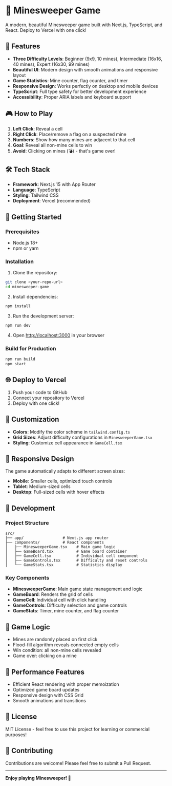# 🎯 Minesweeper Game

A modern, beautiful Minesweeper game built with Next.js, TypeScript, and React. Deploy to Vercel with one click!

## 🚀 Features

- **Three Difficulty Levels**: Beginner (9x9, 10 mines), Intermediate (16x16, 40 mines), Expert (16x30, 99 mines)
- **Beautiful UI**: Modern design with smooth animations and responsive layout
- **Game Statistics**: Mine counter, flag counter, and timer
- **Responsive Design**: Works perfectly on desktop and mobile devices
- **TypeScript**: Full type safety for better development experience
- **Accessibility**: Proper ARIA labels and keyboard support

## 🎮 How to Play

1. **Left Click**: Reveal a cell
2. **Right Click**: Place/remove a flag on a suspected mine
3. **Numbers**: Show how many mines are adjacent to that cell
4. **Goal**: Reveal all non-mine cells to win
5. **Avoid**: Clicking on mines (💣) - that's game over!

## 🛠️ Tech Stack

- **Framework**: Next.js 15 with App Router
- **Language**: TypeScript
- **Styling**: Tailwind CSS
- **Deployment**: Vercel (recommended)

## 🚀 Getting Started

### Prerequisites
- Node.js 18+
- npm or yarn

### Installation

1. Clone the repository:
```bash
git clone <your-repo-url>
cd minesweeper-game
```

2. Install dependencies:
```bash
npm install
```

3. Run the development server:
```bash
npm run dev
```

4. Open [http://localhost:3000](http://localhost:3000) in your browser

### Build for Production

```bash
npm run build
npm start
```

## 🌐 Deploy to Vercel

1. Push your code to GitHub
2. Connect your repository to Vercel
3. Deploy with one click!

## 🎨 Customization

- **Colors**: Modify the color scheme in `tailwind.config.ts`
- **Grid Sizes**: Adjust difficulty configurations in `MinesweeperGame.tsx`
- **Styling**: Customize cell appearance in `GameCell.tsx`

## 📱 Responsive Design

The game automatically adapts to different screen sizes:
- **Mobile**: Smaller cells, optimized touch controls
- **Tablet**: Medium-sized cells
- **Desktop**: Full-sized cells with hover effects

## 🔧 Development

### Project Structure
```
src/
├── app/                 # Next.js app router
├── components/          # React components
│   ├── MinesweeperGame.tsx    # Main game logic
│   ├── GameBoard.tsx          # Game board container
│   ├── GameCell.tsx           # Individual cell component
│   ├── GameControls.tsx       # Difficulty and reset controls
│   └── GameStats.tsx          # Statistics display
```

### Key Components

- **MinesweeperGame**: Main game state management and logic
- **GameBoard**: Renders the grid of cells
- **GameCell**: Individual cell with click handling
- **GameControls**: Difficulty selection and game controls
- **GameStats**: Timer, mine counter, and flag counter

## 🎯 Game Logic

- Mines are randomly placed on first click
- Flood-fill algorithm reveals connected empty cells
- Win condition: all non-mine cells revealed
- Game over: clicking on a mine

## 🚀 Performance Features

- Efficient React rendering with proper memoization
- Optimized game board updates
- Responsive design with CSS Grid
- Smooth animations and transitions

## 📄 License

MIT License - feel free to use this project for learning or commercial purposes!

## 🤝 Contributing

Contributions are welcome! Please feel free to submit a Pull Request.

---

**Enjoy playing Minesweeper! 🎉**
